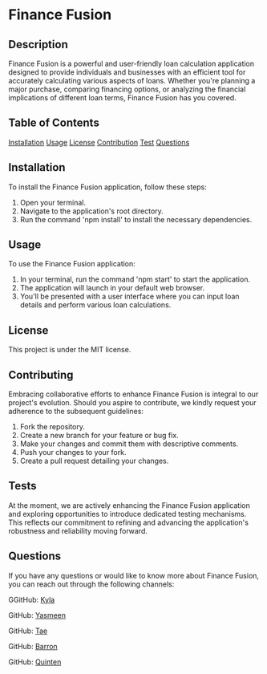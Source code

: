 # Finance Fusion

    
## Description
Finance Fusion is a powerful and user-friendly loan calculation application designed to provide individuals and businesses with an efficient tool for accurately calculating various aspects of loans. Whether you're planning a major purchase, comparing financing options, or analyzing the financial implications of different loan terms, Finance Fusion has you covered.

## Table of Contents
[Installation](#installation)
[Usage](#usage)
[License](#license)
[Contribution](#contribution)
[Test](#tests)
[Questions](#questions)

## Installation
To install the Finance Fusion application, follow these steps:

1. Open your terminal.
2. Navigate to the application's root directory.
3. Run the command 'npm install' to install the necessary dependencies.

## Usage
To use the Finance Fusion application:

1. In your terminal, run the command 'npm start' to start the application.
2. The application will launch in your default web browser.
3. You'll be presented with a user interface where you can input loan details and perform various loan calculations.

## License
This project is under the MIT license.

## Contributing
Embracing collaborative efforts to enhance Finance Fusion is integral to our project's evolution. Should you aspire to contribute, we kindly request your adherence to the subsequent guidelines:

1. Fork the repository.
2. Create a new branch for your feature or bug fix.
3. Make your changes and commit them with descriptive comments.
4. Push your changes to your fork.
5. Create a pull request detailing your changes.


## Tests
At the moment, we are actively enhancing the Finance Fusion application and exploring opportunities to introduce dedicated testing mechanisms. This reflects our commitment to refining and advancing the application's robustness and reliability moving forward.

## Questions
If you have any questions or would like to know more about Finance Fusion, you can reach out through the following channels:
 
GGitHub: [Kyla](https://github.com/Kdubb219)

GitHub: [Yasmeen](https://github.com/yasmeeeenn) 

GitHub: [Tae](https://github.com/afrazier01)

GitHub: [Barron](https://github.com/UtuRaiden)

GitHub: [Quinten](https://github.com/qdog78)



